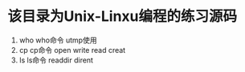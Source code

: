 # 该目录为Unix-Linxu编程的练习源码
1. who  who命令 utmp使用
2. cp   cp命令  open write read creat
3. ls   ls命令  readdir dirent